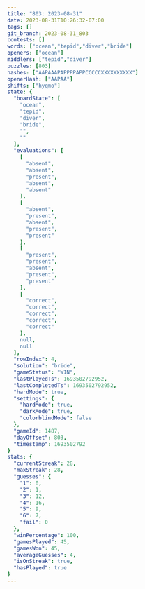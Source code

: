 ```yaml
---
title: "803: 2023-08-31"
date: 2023-08-31T10:26:32-07:00
tags: []
git_branch: 2023-08-31_803
contests: []
words: ["ocean","tepid","diver","bride"]
openers: ["ocean"]
middlers: ["tepid","diver"]
puzzles: [803]
hashes: ["AAPAAAPAPPPPAPPCCCCCXXXXXXXXXX"]
openerHash: ["AAPAA"]
shifts: ["hyqmo"]
state: {
  "boardState": [
    "ocean",
    "tepid",
    "diver",
    "bride",
    "",
    ""
  ],
  "evaluations": [
    [
      "absent",
      "absent",
      "present",
      "absent",
      "absent"
    ],
    [
      "absent",
      "present",
      "absent",
      "present",
      "present"
    ],
    [
      "present",
      "present",
      "absent",
      "present",
      "present"
    ],
    [
      "correct",
      "correct",
      "correct",
      "correct",
      "correct"
    ],
    null,
    null
  ],
  "rowIndex": 4,
  "solution": "bride",
  "gameStatus": "WIN",
  "lastPlayedTs": 1693502792952,
  "lastCompletedTs": 1693502792952,
  "hardMode": true,
  "settings": {
    "hardMode": true,
    "darkMode": true,
    "colorblindMode": false
  },
  "gameId": 1487,
  "dayOffset": 803,
  "timestamp": 1693502792
}
stats: {
  "currentStreak": 28,
  "maxStreak": 28,
  "guesses": {
    "1": 0,
    "2": 1,
    "3": 12,
    "4": 16,
    "5": 9,
    "6": 7,
    "fail": 0
  },
  "winPercentage": 100,
  "gamesPlayed": 45,
  "gamesWon": 45,
  "averageGuesses": 4,
  "isOnStreak": true,
  "hasPlayed": true
}
---
```

<!-- more -->
